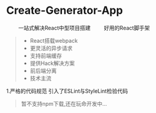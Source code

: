 # Create-Generator-App

&emsp;&emsp; 一站式解决React中型项目搭建
&emsp;&emsp; 好用的React脚手架

> * React搭载webpack
> * 更灵活的异步请求
> * 支持前端缓存
> * 提供Hack解决方案
> * 前后端分离
> * 技术主流



1.严格的代码规范
   引入了ESLint与StyleLint检验代码

> 暂不支持npm下载,还在玩命开发中...